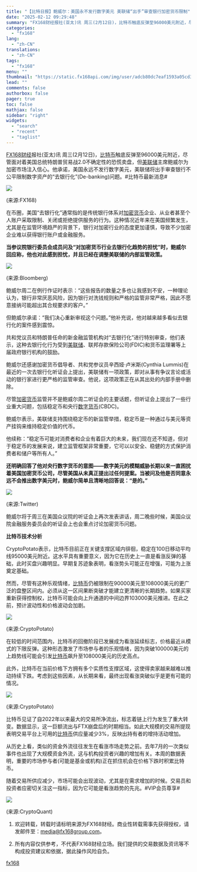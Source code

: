 ```yaml
---
title: "【比特日报】鲍威尔：美国永不发行数字美元 美联储“出手”审查银行加密货币限制"
date: "2025-02-12 09:29:48"
summary: "FX168财经报社(亚太)讯 周三(2月12日)，比特币触底反弹至96000美元附近，尽管面对着..."
categories:
  - "fx168"
lang:
  - "zh-CN"
translations:
  - "zh-CN"
tags:
  - "fx168"
menu: ""
thumbnail: "https://static.fx168api.com/img/user/adcb80dc7eaf1593a05cd350391713ea/%E6%AF%94%E7%89%B9%E6%97%A5%E6%8A%A5.png"
lead: ""
comments: false
authorbox: false
pager: true
toc: false
mathjax: false
sidebar: "right"
widgets:
  - "search"
  - "recent"
  - "taglist"
---
```


[FX168财经](https://www.fx168news.com/)报社(亚太)讯 周三(2月12日)，[比特币](https://www.fx168news.com/quote/BINBTC)触底反弹至96000美元附近，尽管面对着美国总统特朗普贸易战2.0不确定性的恐慌卖盘，但[美联储](https://www.fx168news.com/info/001007/001007002)主席鲍威尔为加密市场注入信心。他承诺，美国永远不发行数字美元，美联储将出手审查银行不公平限制数字资产的“去银行化”(De-banking)问题。#比特币最新消息#

![](https://static.fx168api.com/img/user/adcb80dc7eaf1593a05cd350391713ea/GG3515.jpg)

(来源:FX168)

在币圈，美国“去银行化”通常指的是传统银行体系对[加密货币](https://www.fx168news.com/info/001008)企业、从业者甚至个人账户采取限制、关闭或拒绝提供服务的行为。这种情况近年来在美国频繁发生，尤其是在监管环境趋严的背景下，银行对加密行业的态度更加谨慎，导致不少加密企业难以获得银行账户或金融服务。

**当参议院银行委员会成员问及“对加密货币行业去银行化趋势的担忧”时，鲍威尔回应称，他也对此感到担忧，并且已经在调整美联储的内部监管政策。**

![](https://static.fx168api.com/img/user/adcb80dc7eaf1593a05cd350391713ea/GG3514.jpg)

(来源:Bloomberg)

鲍威尔周二在例行作证时表示：“这些报告的数量之多也让我感到不安，一种理论认为，银行非常厌恶风险，因为银行对洗钱规则和严格的监管非常严格，因此不愿意接纳可能超出其合规要求的客户。”

但鲍威尔承诺：“我们决心重新审视这个问题。”他补充说，他对越来越多看似去银行化的案件感到震惊。

共和党议员和特朗普任命的新金融监管机构对“去银行化”进行特别审查，他们表示，这种去银行化行为受到[美联储](https://www.fx168news.com/info/001007/001007002)、联邦存款保险公司(FDIC)和货币监理署等上届政府银行机构的鼓励。

鲍威尔还感谢加密货币倡导者、共和党参议员辛西娅·卢米斯(Cynthia Lummis)在最近的一次去银行化听证会上提出，美联储有一项政策，即对从事有争议言论或活动的银行家进行更严格的监管审查。他说，这项政策正在从其出处的内部手册中删除。

尽管[加密货币](https://www.fx168news.com/info/001008)监管并不是鲍威尔周二听证会的主要话题，但听证会上提出了一些行业重大问题，包括稳定币和央行[数字货币](https://www.fx168news.com/info/001008)(CBDC)。

鲍威尔表示，美联储支持围绕稳定币的新监管举措，稳定币是一种通过与美元等资产挂钩来维持稳定价值的代币。

他续称：“稳定币可能对消费者和企业有着巨大的未来，我们现在还不知道，但对于稳定币的发展来说，建立监管框架非常重要，它可以以安全、稳健的方式保护消费者和储户等所有人。”

**还明确回答了他对央行数字货币的意图——数字美元的模糊威胁长期以来一直困扰着美国加密货币公司，尽管美国从未真正提出过任何提案。当被问及他是否同意永远不会推出数字美元时，鲍威尔简单且清晰地回答说：“是的。”**

![](https://static.fx168api.com/img/user/adcb80dc7eaf1593a05cd350391713ea/GG3513.jpg)

(来源:Twitter)

鲍威尔将于周三在美国众议院的听证会上再次发表讲话，周二晚些时候，美国众议院金融服务委员会的听证会上也会重点讨论加密货币问题。

**比特币技术分析**

CryptoPotato表示，比特币目前正在关键支撑区域内徘徊，稳定在100日移动平均线95000美元附近。这水平具有重要意义，因为它在历史上一直是看涨反弹的基础，此时买盘兴趣明显。早期复苏迹象表明，看涨势头可能正在增强，可能为上涨奠定基础。

然而，尽管有这种乐观情绪，[比特币](https://www.fx168news.com/quote/BINBTC)仍被限制在90000美元至108000美元的更广泛的盘整区间内。必须从这一区间果断突破才能建立更清晰的长期趋势。如果买家重新获得控制权，比特币可能会向上升通道的中间边界103000美元推进。在此之前，预计波动性和价格波动会加剧。

![](https://static.fx168api.com/img/user/adcb80dc7eaf1593a05cd350391713ea/GG3510.jpg)

(来源:CryptoPotato)

在较低的时间范围内，比特币的回撤阶段已发展成为看涨延续标志，价格最近从模式的下限反弹。这种形态激发了市场参与者的乐观情绪，因为突破100000美元的上趋势线可能会引发[比特币](https://www.fx168news.com/quote/BINBTC)飙升至108000美元的历史高点。

此外，比特币在当前价格下方拥有多个实质性支撑区域，这使得卖家越来越难以推动持续下跌。考虑到这些因素，从长期来看，最终出现看涨突破似乎是更有可能的情况。

![](https://static.fx168api.com/img/user/adcb80dc7eaf1593a05cd350391713ea/GG3511.jpg)

(来源:CryptoPotato)

比特币见证了自2022年以来最大的交易所净流出，标志着链上行为发生了重大转变。数据显示，这一巨额流出与FTX崩盘后的时期相当。如此大规模的交易所提现表明交易平台上可用的[比特币](https://www.fx168news.com/quote/BINBTC)供应量减少3%，反映出持有者的增持活动增加。

从历史上看，类似的资金外流往往发生在看涨市场走势之前。去年7月的一次类似事件也出现了大规模资金外流，这与机构投资者兴趣的增加有关。本周的数据表明，重要的市场参与者(可能是基金或机构)正在抓住机会在价格下跌时积累比特币。

随着交易所供应减少，市场可能会出现波动，尤其是在需求增加的时候。交易员和投资者应密切关注这一指标，因为它可能是看涨趋势的先兆。#VIP会员尊享#

![](https://static.fx168api.com/img/user/adcb80dc7eaf1593a05cd350391713ea/GG3512.jpg)

(来源:CryptoQuant)




1. 欢迎转载，转载时请标明来源为FX168财经。商业性转载需事先获得授权，请发邮件至：media@fx168group.com。

2. 所有内容仅供参考，不代表FX168财经立场。我们提供的交易数据及资讯等不构成投资建议和依据，据此操作风险自负。

[fx168](https://www.fx168news.com/article/比特币-834054)
